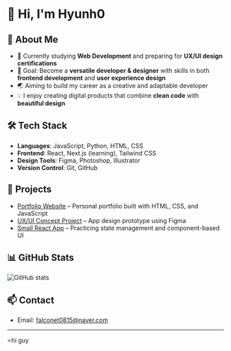# 👋 Hi, I'm Hyunh0

## 🚀 About Me
- 🌱 Currently studying **Web Development** and preparing for **UX/UI design certifications**  
- 🎯 Goal: Become a **versatile developer & designer** with skills in both **frontend development** and **user experience design**  
- 🌏 Aiming to build my career as a creative and adaptable developer  
- 💡 I enjoy creating digital products that combine **clean code** with **beautiful design**  

## 🛠 Tech Stack
- **Languages**: JavaScript, Python, HTML, CSS  
- **Frontend**: React, Next.js (learning), Tailwind CSS  
- **Design Tools**: Figma, Photoshop, Illustrator  
- **Version Control**: Git, GitHub  

## 📂 Projects
- [Portfolio Website](링크) – Personal portfolio built with HTML, CSS, and JavaScript  
- [UX/UI Concept Project](링크) – App design prototype using Figma  
- [Small React App](링크) – Practicing state management and component-based UI  

## 📊 GitHub Stats
![GitHub stats](https://github-readme-stats.vercel.app/api?username=YourGitHubID&show_icons=true&theme=tokyonight)  

## 📫 Contact
- Email: falconet0815@naver.com

---
⭐️hi guy
